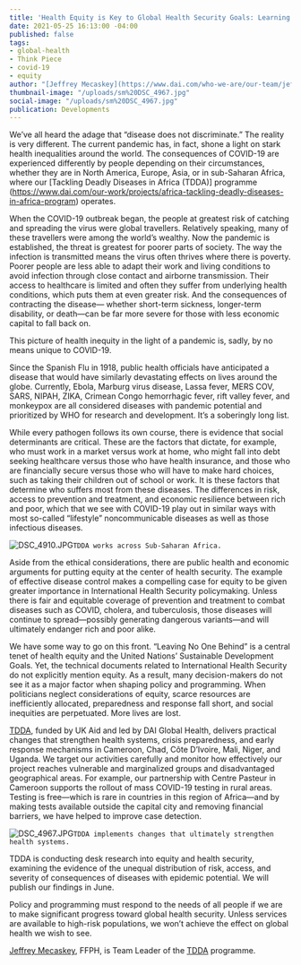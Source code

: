 ```yaml
---
title: 'Health Equity is Key to Global Health Security Goals: Learning from COVID-19'
date: 2021-05-25 16:13:00 -04:00
published: false
tags:
- global-health
- Think Piece
- covid-19
- equity
author: "[Jeffrey Mecaskey](https://www.dai.com/who-we-are/our-team/jeffrey-mecaskey)"
thumbnail-image: "/uploads/sm%20DSC_4967.jpg"
social-image: "/uploads/sm%20DSC_4967.jpg"
publication: Developments
---
```


We’ve all heard the adage that “disease does not discriminate.” The reality is very different. The current pandemic has, in fact, shone a light on stark health inequalities around the world. The consequences of COVID-19 are experienced differently by people depending on their circumstances, whether they are in North America, Europe, Asia, or in sub-Saharan Africa, where our [Tackling Deadly Diseases in Africa (TDDA)] programme (https://www.dai.com/our-work/projects/africa-tackling-deadly-diseases-in-africa-program) operates. 






When the COVID-19 outbreak began, the people at greatest risk of catching and spreading the virus were global travellers. Relatively speaking, many of these travellers were among the world’s wealthy. Now the pandemic is established, the threat is greatest for poorer parts of society. The way the infection is transmitted means the virus often thrives where there is poverty. Poorer people are less able to adapt their work and living conditions to avoid infection through close contact and airborne transmission. Their access to healthcare is limited and often they suffer from underlying health conditions, which puts them at even greater risk. And the consequences of contracting the disease— whether short-term sickness, longer-term disability, or death—can be far more severe for those with less economic capital to fall back on. 

This picture of health inequity in the light of a pandemic is, sadly, by no means unique to COVID-19. 

Since the Spanish Flu in 1918, public health officials have anticipated a disease that would have similarly devastating effects on lives around the globe. Currently, Ebola, Marburg virus disease, Lassa fever, MERS COV, SARS, NIPAH, ZIKA, Crimean Congo hemorrhagic fever, rift valley fever, and monkeypox are all considered diseases with pandemic potential and prioritized by WHO for research and development. It’s a soberingly long list. 

While every pathogen follows its own course, there is evidence that social determinants are critical. These are the factors that dictate, for example, who must work in a market versus work at home, who might fall into debt seeking healthcare versus those who have health insurance, and those who are financially secure versus those who will have to make hard choices, such as taking their children out of school or work. It is these factors that determine who suffers most from these diseases. The differences in risk, access to prevention and treatment, and economic resilience between rich and poor, which that we see with COVID-19 play out in similar ways with most so-called “lifestyle” noncommunicable diseases as well as those infectious diseases.

![DSC_4910.JPG](/uploads/DSC_4910.JPG)`TDDA works across Sub-Saharan Africa.`

Aside from the ethical considerations, there are public health and economic arguments for putting equity at the center of health security. The example of effective disease control makes a compelling case for equity to be given greater importance in International Health Security policymaking. Unless there is fair and equitable coverage of prevention and treatment to combat diseases such as COVID, cholera, and tuberculosis, those diseases will continue to spread—possibly generating dangerous variants—and will ultimately endanger rich and poor alike.

We have some way to go on this front. “Leaving No One Behind” is a central tenet of health equity and the United Nations’ Sustainable Development Goals. Yet, the technical documents related to International Health Security do not explicitly mention equity. As a result, many decision-makers do not see it as a major factor when shaping policy and programming. When politicians neglect considerations of equity, scarce resources are inefficiently allocated, preparedness and response fall short, and social inequities are perpetuated. More lives are lost. 

[TDDA](https://www.tacklingdeadlydiseasesinafrica.org/about-us), funded by UK Aid and led by DAI Global Health, delivers practical changes that strengthen health systems, crisis preparedness, and early response mechanisms in Cameroon, Chad, Côte D’Ivoire, Mali, Niger, and Uganda. We target our activities carefully and monitor how effectively our project reaches vulnerable and marginalized groups and disadvantaged geographical areas. For example, our partnership with Centre Pasteur in Cameroon supports the rollout of mass COVID-19 testing in rural areas. Testing is free—which is rare in countries in this region of Africa—and by making tests available outside the capital city and removing financial barriers, we have helped to improve case detection. 

![DSC_4967.JPG](/uploads/DSC_4967.JPG)`TDDA implements changes that ultimately strengthen health systems.`

TDDA is conducting desk research into equity and health security, examining the evidence of the unequal distribution of risk, access, and severity of consequences of diseases with epidemic potential. We will publish our findings in June.

Policy and programming must respond to the needs of all people if we are to make significant progress toward global health security. Unless services are available to high-risk populations, we won’t achieve the effect on global health we wish to see. 

[Jeffrey Mecaskey](https://www.dai.com/who-we-are/our-team/jeffrey-mecaskey), FFPH, is Team Leader of the [TDDA](https://www.dai.com/our-work/projects/africa-tackling-deadly-diseases-in-africa-program) programme.
